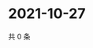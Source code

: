 # 2021-10-27

共 0 条

<!-- BEGIN WEIBO -->
<!-- 最后更新时间 Wed Oct 27 2021 04:11:54 GMT+0800 (China Standard Time) -->

<!-- END WEIBO -->
